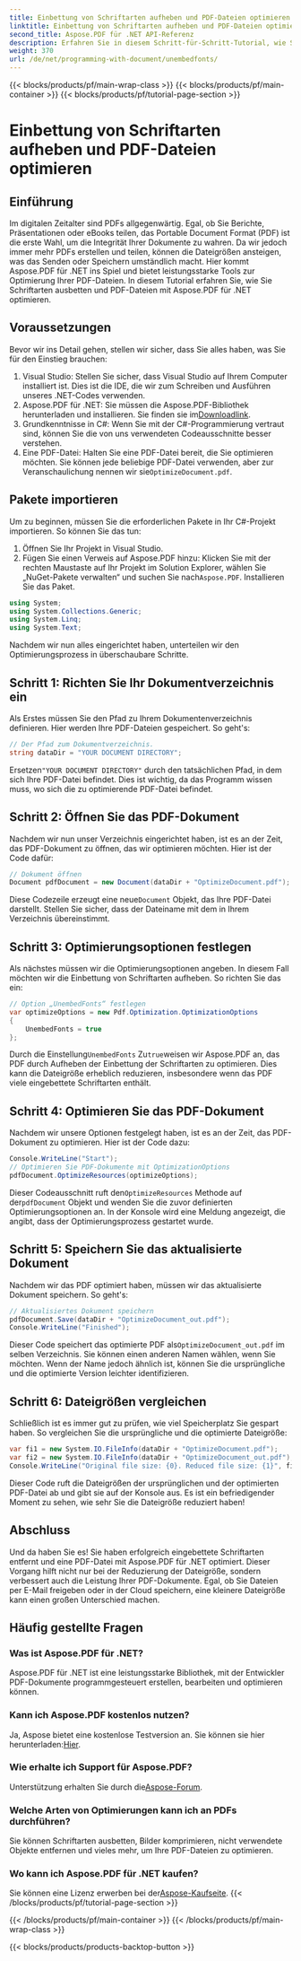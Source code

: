 ```yaml
---
title: Einbettung von Schriftarten aufheben und PDF-Dateien optimieren
linktitle: Einbettung von Schriftarten aufheben und PDF-Dateien optimieren
second_title: Aspose.PDF für .NET API-Referenz
description: Erfahren Sie in diesem Schritt-für-Schritt-Tutorial, wie Sie mit Aspose.PDF für .NET die Einbettung von Schriftarten aufheben und PDF-Dateien optimieren.
weight: 370
url: /de/net/programming-with-document/unembedfonts/
---
```


{{< blocks/products/pf/main-wrap-class >}}
{{< blocks/products/pf/main-container >}}
{{< blocks/products/pf/tutorial-page-section >}}

# Einbettung von Schriftarten aufheben und PDF-Dateien optimieren

## Einführung

Im digitalen Zeitalter sind PDFs allgegenwärtig. Egal, ob Sie Berichte, Präsentationen oder eBooks teilen, das Portable Document Format (PDF) ist die erste Wahl, um die Integrität Ihrer Dokumente zu wahren. Da wir jedoch immer mehr PDFs erstellen und teilen, können die Dateigrößen ansteigen, was das Senden oder Speichern umständlich macht. Hier kommt Aspose.PDF für .NET ins Spiel und bietet leistungsstarke Tools zur Optimierung Ihrer PDF-Dateien. In diesem Tutorial erfahren Sie, wie Sie Schriftarten ausbetten und PDF-Dateien mit Aspose.PDF für .NET optimieren.

## Voraussetzungen

Bevor wir ins Detail gehen, stellen wir sicher, dass Sie alles haben, was Sie für den Einstieg brauchen:

1. Visual Studio: Stellen Sie sicher, dass Visual Studio auf Ihrem Computer installiert ist. Dies ist die IDE, die wir zum Schreiben und Ausführen unseres .NET-Codes verwenden.
2.  Aspose.PDF für .NET: Sie müssen die Aspose.PDF-Bibliothek herunterladen und installieren. Sie finden sie im[Downloadlink](https://releases.aspose.com/pdf/net/).
3. Grundkenntnisse in C#: Wenn Sie mit der C#-Programmierung vertraut sind, können Sie die von uns verwendeten Codeausschnitte besser verstehen.
4.  Eine PDF-Datei: Halten Sie eine PDF-Datei bereit, die Sie optimieren möchten. Sie können jede beliebige PDF-Datei verwenden, aber zur Veranschaulichung nennen wir sie`OptimizeDocument.pdf`.

## Pakete importieren

Um zu beginnen, müssen Sie die erforderlichen Pakete in Ihr C#-Projekt importieren. So können Sie das tun:

1. Öffnen Sie Ihr Projekt in Visual Studio.
2. Fügen Sie einen Verweis auf Aspose.PDF hinzu: Klicken Sie mit der rechten Maustaste auf Ihr Projekt im Solution Explorer, wählen Sie „NuGet-Pakete verwalten“ und suchen Sie nach`Aspose.PDF`. Installieren Sie das Paket.

```csharp
using System;
using System.Collections.Generic;
using System.Linq;
using System.Text;
```

Nachdem wir nun alles eingerichtet haben, unterteilen wir den Optimierungsprozess in überschaubare Schritte.

## Schritt 1: Richten Sie Ihr Dokumentverzeichnis ein

Als Erstes müssen Sie den Pfad zu Ihrem Dokumentenverzeichnis definieren. Hier werden Ihre PDF-Dateien gespeichert. So geht's:

```csharp
// Der Pfad zum Dokumentverzeichnis.
string dataDir = "YOUR DOCUMENT DIRECTORY";
```

 Ersetzen`"YOUR DOCUMENT DIRECTORY"` durch den tatsächlichen Pfad, in dem sich Ihre PDF-Datei befindet. Dies ist wichtig, da das Programm wissen muss, wo sich die zu optimierende PDF-Datei befindet.

## Schritt 2: Öffnen Sie das PDF-Dokument

Nachdem wir nun unser Verzeichnis eingerichtet haben, ist es an der Zeit, das PDF-Dokument zu öffnen, das wir optimieren möchten. Hier ist der Code dafür:

```csharp
// Dokument öffnen
Document pdfDocument = new Document(dataDir + "OptimizeDocument.pdf");
```

 Diese Codezeile erzeugt eine neue`Document` Objekt, das Ihre PDF-Datei darstellt. Stellen Sie sicher, dass der Dateiname mit dem in Ihrem Verzeichnis übereinstimmt.

## Schritt 3: Optimierungsoptionen festlegen

Als nächstes müssen wir die Optimierungsoptionen angeben. In diesem Fall möchten wir die Einbettung von Schriftarten aufheben. So richten Sie das ein:

```csharp
// Option „UnembedFonts“ festlegen
var optimizeOptions = new Pdf.Optimization.OptimizationOptions
{
    UnembedFonts = true
};
```

 Durch die Einstellung`UnembedFonts` Zu`true`weisen wir Aspose.PDF an, das PDF durch Aufheben der Einbettung der Schriftarten zu optimieren. Dies kann die Dateigröße erheblich reduzieren, insbesondere wenn das PDF viele eingebettete Schriftarten enthält.

## Schritt 4: Optimieren Sie das PDF-Dokument

Nachdem wir unsere Optionen festgelegt haben, ist es an der Zeit, das PDF-Dokument zu optimieren. Hier ist der Code dazu:

```csharp
Console.WriteLine("Start");
// Optimieren Sie PDF-Dokumente mit OptimizationOptions
pdfDocument.OptimizeResources(optimizeOptions);
```

Dieser Codeausschnitt ruft den`OptimizeResources` Methode auf der`pdfDocument` Objekt und wenden Sie die zuvor definierten Optimierungsoptionen an. In der Konsole wird eine Meldung angezeigt, die angibt, dass der Optimierungsprozess gestartet wurde.

## Schritt 5: Speichern Sie das aktualisierte Dokument

Nachdem wir das PDF optimiert haben, müssen wir das aktualisierte Dokument speichern. So geht's:

```csharp
// Aktualisiertes Dokument speichern
pdfDocument.Save(dataDir + "OptimizeDocument_out.pdf");
Console.WriteLine("Finished");
```

 Dieser Code speichert das optimierte PDF als`OptimizeDocument_out.pdf` im selben Verzeichnis. Sie können einen anderen Namen wählen, wenn Sie möchten. Wenn der Name jedoch ähnlich ist, können Sie die ursprüngliche und die optimierte Version leichter identifizieren.

## Schritt 6: Dateigrößen vergleichen

Schließlich ist es immer gut zu prüfen, wie viel Speicherplatz Sie gespart haben. So vergleichen Sie die ursprüngliche und die optimierte Dateigröße:

```csharp
var fi1 = new System.IO.FileInfo(dataDir + "OptimizeDocument.pdf");
var fi2 = new System.IO.FileInfo(dataDir + "OptimizeDocument_out.pdf");
Console.WriteLine("Original file size: {0}. Reduced file size: {1}", fi1.Length, fi2.Length);
```

Dieser Code ruft die Dateigrößen der ursprünglichen und der optimierten PDF-Datei ab und gibt sie auf der Konsole aus. Es ist ein befriedigender Moment zu sehen, wie sehr Sie die Dateigröße reduziert haben!

## Abschluss

Und da haben Sie es! Sie haben erfolgreich eingebettete Schriftarten entfernt und eine PDF-Datei mit Aspose.PDF für .NET optimiert. Dieser Vorgang hilft nicht nur bei der Reduzierung der Dateigröße, sondern verbessert auch die Leistung Ihrer PDF-Dokumente. Egal, ob Sie Dateien per E-Mail freigeben oder in der Cloud speichern, eine kleinere Dateigröße kann einen großen Unterschied machen.

## Häufig gestellte Fragen

### Was ist Aspose.PDF für .NET?
Aspose.PDF für .NET ist eine leistungsstarke Bibliothek, mit der Entwickler PDF-Dokumente programmgesteuert erstellen, bearbeiten und optimieren können.

### Kann ich Aspose.PDF kostenlos nutzen?
 Ja, Aspose bietet eine kostenlose Testversion an. Sie können sie hier herunterladen:[Hier](https://releases.aspose.com/).

### Wie erhalte ich Support für Aspose.PDF?
 Unterstützung erhalten Sie durch die[Aspose-Forum](https://forum.aspose.com/c/pdf/10).

### Welche Arten von Optimierungen kann ich an PDFs durchführen?
Sie können Schriftarten ausbetten, Bilder komprimieren, nicht verwendete Objekte entfernen und vieles mehr, um Ihre PDF-Dateien zu optimieren.

### Wo kann ich Aspose.PDF für .NET kaufen?
 Sie können eine Lizenz erwerben bei der[Aspose-Kaufseite](https://purchase.aspose.com/buy).
{{< /blocks/products/pf/tutorial-page-section >}}

{{< /blocks/products/pf/main-container >}}
{{< /blocks/products/pf/main-wrap-class >}}

{{< blocks/products/products-backtop-button >}}
